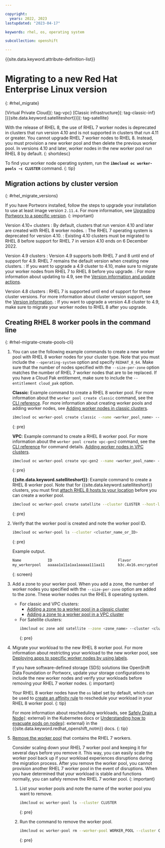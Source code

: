 ```yaml
---

copyright:
  years: 2022, 2023
lastupdated: "2023-04-17"

keywords: rhel, os, operating system

subcollection: openshift

---
```


{{site.data.keyword.attribute-definition-list}}



# Migrating to a new Red Hat Enterprise Linux version
{: #rhel_migrate}

[Virtual Private Cloud]{: tag-vpc} [Classic infrastructure]{: tag-classic-inf} [{{site.data.keyword.satelliteshort}}]{: tag-satellite}

With the release of RHEL 8, the use of RHEL 7 worker nodes is deprecated in clusters that run version 4.10 and is not supported in clusters that run 4.11 or greater. You cannot upgrade RHEL 7 worker nodes to RHEL 8. Instead, you must provision a new worker pool and then delete the previous worker pool. In versions 4.10 and later, worker nodes in the new worker pool run RHEL 8 by default. 
{: shortdesc}

To find your worker node operating system, run the **`ibmcloud oc worker-pools -c CLUSTER`** command.
{: tip}

## Migration actions by cluster version
{: #rhel_migrate_versions}

If you have Portworx installed, follow the steps to upgrade your installation to use at least image version `2.11.4`. For more information, see [Upgrading Portworx to a specific version](/docs/openshift?topic=openshift-portworx).
{: important}

Version 4.10+ clusters
:   By default, clusters that run version 4.10 and later are created with RHEL 8 worker nodes.
:   The RHEL 7 operating system is deprecated for version 4.10.
:   Existing 4.10 clusters must be migrated to RHEL 8 before support for RHEL 7 in version 4.10 ends on 6 December 2022.

Version 4.9 clusters
:   Version 4.9 supports both RHEL 7 and 8 until end of support for 4.9. RHEL 7 remains the default version when creating new clusters.
:   If you want to upgrade a 4.9 cluster to 4.10, make sure to migrate your worker nodes from RHEL 7 to RHEL 8 before you upgrade.
:   For more information about updating to 4.9, see the [Version information and update actions](/docs/openshift?topic=openshift-cs_versions_49).

Version 4.8 clusters
:   RHEL 7 is supported until end of support for these cluster versions. For more information about cluster version support, see the [Version information](/docs/openshift?topic=openshift-openshift_versions).
:   If you want to upgrade a version 4.8 cluster to 4.9, make sure to migrate your worker nodes to RHEL 8 after you upgrade.

## Creating RHEL 8 worker pools in the command line
{: #rhel-migrate-create-pools-cli}

1. You can use the following example commands to create a new worker pool with RHEL 8 worker nodes for your cluster type. Note that you must include the `--operating-system` option and specify `REDHAT_8_64`. Make sure that the number of nodes specified with the `--size-per-zone` option matches the number of RHEL 7 worker nodes that are to be replaced. If you have a Cloud Pak entitlement, make sure to include the `--entitlement cloud_pak` option.

    **Classic**: Example command to create a RHEL 8 worker pool. For more information about the `worker pool create classic` command, see the [CLI reference](/docs/openshift?topic=openshift-kubernetes-service-cli#cs_worker_pool_create). For more information about creating worker pools and adding worker nodes, see [Adding worker nodes in classic clusters](/docs/openshift?topic=openshift-add_workers#classic_pools).

    ```sh
    ibmcloud oc worker-pool create classic --name <worker_pool_name> --cluster <cluster_name_or_ID> --flavor <flavor> --size-per-zone <number_of_workers_per_zone> --operating-system REDHAT_8_64 [--entitlement cloud_pak]
    ```
    {: pre}

    **VPC**: Example command to create a RHEL 8 worker pool. For more information about the `worker pool create vpc-gen2` command, see the [CLI reference](/docs/openshift?topic=openshift-kubernetes-service-cli#cli_worker_pool_create_vpc_gen2) for command details. [Adding worker nodes in VPC clusters](/docs/openshift?topic=openshift-add_workers#vpc_pools).

    ```sh
    ibmcloud oc worker-pool create vpc-gen2 --name <worker_pool_name> --cluster <cluster_name_or_ID> --flavor <flavor> --size-per-zone <number_of_workers_per_zone> --operating-system REDHAT_8_64 [--entitlement cloud_pak]
    ```
    {: pre}
    
    **{{site.data.keyword.satelliteshort}}**: Example command to create a RHEL 8 worker pool. Note that for {{site.data.keyword.satelliteshort}} clusters, you must first [attach RHEL 8 hosts to your location](/docs/satellite?topic=satellite-attach-hosts) before you can create a worker pool.
    
    ```sh
    ibmcloud oc worker-pool create satellite --cluster CLUSTER --host-label "os=RHEL8" --name NAME --size-per-zone SIZE --operating-system REDHAT_8_64 --zone ZONE [--label LABEL ...]
    ```
    {: pre}

1. Verify that the worker pool is created and note the worker pool ID.

    ```sh
    ibmcloud oc worker-pool ls --cluster <cluster_name_or_ID>
    ```
    {: pre}

    Example output.

    ```sh
    Name            ID                              Flavor                 OS              Workers 
    my_workerpool   aaaaa1a11a1aa1aaaaa111aa11      b3c.4x16.encrypted     REDHAT_8_64    0 
    ```
    {: screen}

1. Add a zone to your worker pool. When you add a zone, the number of worker nodes you specified with the `--size-per-zone` option are added to the zone. These worker nodes run the RHEL 8 operating system. 
    * For classic and VPC clusters:
        * [Adding a zone to a worker pool in a classic cluster](/docs/openshift?topic=openshift-add_workers#add_zone)
        * [Adding a zone to a worker pool in a VPC cluster](/docs/openshift?topic=openshift-add_workers#vpc_add_zone)
    * For Satellite clusters:
        ```sh
        ibmcloud oc zone add satellite --zone <zone_name> --cluster <cluster_name_or_ID> --worker-pool <worker_pool> 
        ```
        {: pre}



1. Migrate your workload to the new RHEL 8 worker pool. For more information about restricting your workload to the new worker pool, see [Deploying apps to specific worker nodes by using labels](/docs/openshift?topic=openshift-deploy_app#node_affinity).

    If you have software-defined storage (SDS) solutions like OpenShift Data Foundation or Portworx, update your storage configurations to include the new worker nodes and verify your workloads before removing your RHEL 7 worker nodes.
    {: important}

    Your RHEL 8 worker nodes have the `os` label set by default, which can be used to [create an affinity rule](/docs/openshift?topic=openshift-deploy_app#node_affinity) to reschedule your workload in your RHEL 8 worker pool. 
    {: tip}
    
    For more information about rescheduling workloads, see [Safely Drain a Node](https://kubernetes.io/docs/tasks/administer-cluster/safely-drain-node/){: external} in the Kubernetes docs or [Understanding how to evacuate pods on nodes](https://docs.openshift.com/container-platform/4.9/nodes/nodes/nodes-nodes-working.html){: external} in the {{site.data.keyword.redhat_openshift_notm}} docs.
    {: tip}


1. [Remove the worker pool](/docs/openshift?topic=openshift-kubernetes-service-cli#cs_worker_pool_rm) that contains the RHEL 7 workers. 

    Consider scaling down your RHEL 7 worker pool and keeping it for several days before you remove it. This way, you can easily scale the worker pool back up if your workload experiences disruptions during the migration process. After you remove the worker pool, you cannot provision another RHEL 7 worker pool in the event of disruptions. When you have determined that your workload is stable and functions normally, you can safely remove the RHEL 7 worker pool.
    {: important}

    1. List your worker pools and note the name of the worker pool you want to remove.
        ```sh
        ibmcloud oc worker-pool ls --cluster CLUSTER
        ```
        {: pre}

    2. Run the command to remove the worker pool.
        ```sh
        ibmcloud oc worker-pool rm --worker-pool WORKER_POOL --cluster CLUSTER
        ```
        {: pre}


